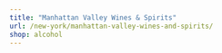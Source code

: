 ```yaml
---
title: "Manhattan Valley Wines & Spirits"
url: /new-york/manhattan-valley-wines-and-spirits/
shop: alcohol
---
```

